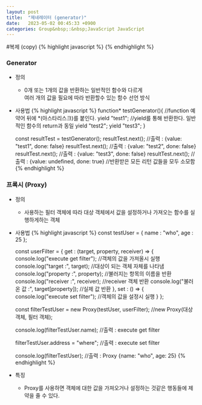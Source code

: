 ```yaml
---
layout: post
title:  "제네레이터 (generator)"
date:   2023-05-02 00:45:33 +0900
categories: Group&nbsp;:&nbsp;JavaScript JavaScript
---
```


#복제 (copy)
{% highlight javascript %}
{% endhighlight %}

### Generator
- 정의
    - 0개 또는 1개의 값을 반환하는 일반적인 함수와 다르게  
    여러 개의 값을 필요에 따라 반환할수 있는 함수 선언 방식
- 사용법
{% highlight javascript %}
    function* testGenerator(){  //function 예약어 뒤에 *(아스타리스크)를 붙인다.
        yield "test1";  //yield를 통해 반환한다. 일반적인 함수의 return과 동일
        yield "test2";
        yield "test3";
    }

    const resultTest = testGenerator();
    resultTest.next();  //출력 : {value: "test1", done: false}
    resultTest.next();  //출력 : {value: "test2", done: false}
    resultTest.next();  //출력 : {value: "test3", done: false}
    resultTest.next();  //출력 : {value: undefined, done: true} //반환받은 모든 리턴 값들을 모두 소모함
{% endhighlight %}
    

### 프록시 (Proxy)
- 정의
    - 사용하는 필터 객체에 따라 대상 객체에서 값을 설정하거나 가져오는 함수를 실행하게하는 객체
- 사용법
{% highlight javascript %}
    const testUser = {
        name : "who",
        age : 25 
    };

    const userFilter = {
        get : (target, property, receiver) => {
            console.log("execute get filter");  //객체의 값을 가져올시 실행
            console.log("target :", target);    //대상이 되는 객체 자체를 나타냄
            console.log("property :", property);  //불러지는 항목의 이름을 반환
            console.log("receiver :", receiver);  //receiver 객체 반환
            console.log("불러온 값 :", target[property]);  //실제 값 반환
        },
        set : () => {
            console.log("execute set filter");  //객체의 값을 설정시 실행
        }
    };

    const filterTestUser = new Proxy(testUser, userFilter); //new Proxy(대상 객체, 필터 객체);

    console.log(filterTestUser.name); //출력 : execute get filter

    filterTestUser.address = "where"; //출력 : execute set filter

    console.log(filterTestUser);  //출력 : Proxy {name: "who", age: 25}
{% endhighlight %}
- 특징
    - Proxy를 사용하면 객체에 대한 값을 가져오거나 설정하는 것같은 행동들에 제약을 줄 수 있다.